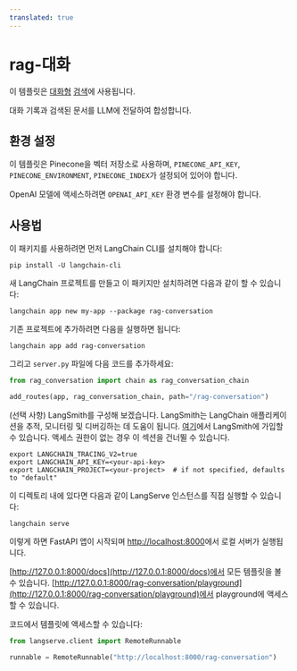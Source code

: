 ```yaml
---
translated: true
---
```


# rag-대화

이 템플릿은 [대화형](https://python.langchain.com/docs/expression_language/cookbook/retrieval#conversational-retrieval-chain) [검색](https://python.langchain.com/docs/use_cases/question_answering/)에 사용됩니다.

대화 기록과 검색된 문서를 LLM에 전달하여 합성합니다.

## 환경 설정

이 템플릿은 Pinecone을 벡터 저장소로 사용하며, `PINECONE_API_KEY`, `PINECONE_ENVIRONMENT`, `PINECONE_INDEX`가 설정되어 있어야 합니다.

OpenAI 모델에 액세스하려면 `OPENAI_API_KEY` 환경 변수를 설정해야 합니다.

## 사용법

이 패키지를 사용하려면 먼저 LangChain CLI를 설치해야 합니다:

```shell
pip install -U langchain-cli
```

새 LangChain 프로젝트를 만들고 이 패키지만 설치하려면 다음과 같이 할 수 있습니다:

```shell
langchain app new my-app --package rag-conversation
```

기존 프로젝트에 추가하려면 다음을 실행하면 됩니다:

```shell
langchain app add rag-conversation
```

그리고 `server.py` 파일에 다음 코드를 추가하세요:

```python
from rag_conversation import chain as rag_conversation_chain

add_routes(app, rag_conversation_chain, path="/rag-conversation")
```

(선택 사항) LangSmith를 구성해 보겠습니다.
LangSmith는 LangChain 애플리케이션을 추적, 모니터링 및 디버깅하는 데 도움이 됩니다.
[여기](https://smith.langchain.com/)에서 LangSmith에 가입할 수 있습니다.
액세스 권한이 없는 경우 이 섹션을 건너뛸 수 있습니다.

```shell
export LANGCHAIN_TRACING_V2=true
export LANGCHAIN_API_KEY=<your-api-key>
export LANGCHAIN_PROJECT=<your-project>  # if not specified, defaults to "default"
```

이 디렉토리 내에 있다면 다음과 같이 LangServe 인스턴스를 직접 실행할 수 있습니다:

```shell
langchain serve
```

이렇게 하면 FastAPI 앱이 시작되며 [http://localhost:8000](http://localhost:8000)에서 로컬 서버가 실행됩니다.

[http://127.0.0.1:8000/docs](http://127.0.0.1:8000/docs)에서 모든 템플릿을 볼 수 있습니다.
[http://127.0.0.1:8000/rag-conversation/playground](http://127.0.0.1:8000/rag-conversation/playground)에서 playground에 액세스할 수 있습니다.

코드에서 템플릿에 액세스할 수 있습니다:

```python
from langserve.client import RemoteRunnable

runnable = RemoteRunnable("http://localhost:8000/rag-conversation")
```
